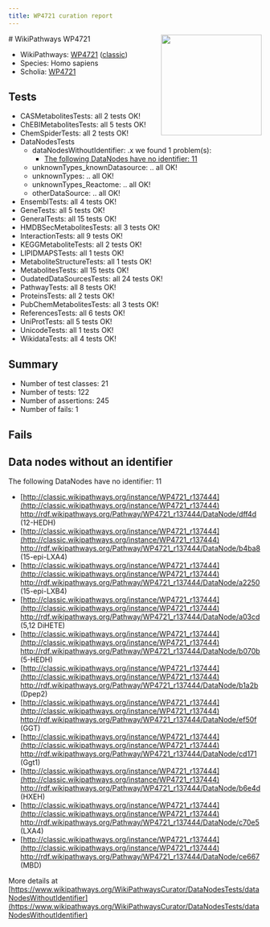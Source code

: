 ```yaml
---
title: WP4721 curation report
---
```


<img style="float: right; width: 200px" src="https://upload.wikimedia.org/wikipedia/commons/thumb/8/83/Wplogo_with_text_500.png/640px-Wplogo_with_text_500.png" />
# WikiPathways WP4721

* WikiPathways: [WP4721](https://wikipathways.org/pathways/WP4721) ([classic](https://classic.wikipathways.org/instance/WP4721))
* Species: Homo sapiens
* Scholia: [WP4721](https://scholia.toolforge.org/wikipathways/WP4721)
## Tests
* CASMetabolitesTests: all 2 tests OK!
* ChEBIMetabolitesTests: all 5 tests OK!
* ChemSpiderTests: all 2 tests OK!
* DataNodesTests
    * dataNodesWithoutIdentifier: .x we found 1 problem(s):
        * [The following DataNodes have no identifier: 11](#8792c491)
    * unknownTypes_knownDatasource: .. all OK!
    * unknownTypes: .. all OK!
    * unknownTypes_Reactome: .. all OK!
    * otherDataSource: .. all OK!
* EnsemblTests: all 4 tests OK!
* GeneTests: all 5 tests OK!
* GeneralTests: all 15 tests OK!
* HMDBSecMetabolitesTests: all 3 tests OK!
* InteractionTests: all 9 tests OK!
* KEGGMetaboliteTests: all 2 tests OK!
* LIPIDMAPSTests: all 1 tests OK!
* MetaboliteStructureTests: all 1 tests OK!
* MetabolitesTests: all 15 tests OK!
* OudatedDataSourcesTests: all 24 tests OK!
* PathwayTests: all 8 tests OK!
* ProteinsTests: all 2 tests OK!
* PubChemMetabolitesTests: all 3 tests OK!
* ReferencesTests: all 6 tests OK!
* UniProtTests: all 5 tests OK!
* UnicodeTests: all 1 tests OK!
* WikidataTests: all 4 tests OK!


## Summary

* Number of test classes: 21
* Number of tests: 122
* Number of assertions: 245
* Number of fails: 1

## Fails

<a name="8792c491" />

## Data nodes without an identifier

The following DataNodes have no identifier: 11

* [http://classic.wikipathways.org/instance/WP4721_r137444](http://classic.wikipathways.org/instance/WP4721_r137444) http://rdf.wikipathways.org/Pathway/WP4721_r137444/DataNode/dff4d (12-HEDH)
* [http://classic.wikipathways.org/instance/WP4721_r137444](http://classic.wikipathways.org/instance/WP4721_r137444) http://rdf.wikipathways.org/Pathway/WP4721_r137444/DataNode/b4ba8 (15-epi-LXA4)
* [http://classic.wikipathways.org/instance/WP4721_r137444](http://classic.wikipathways.org/instance/WP4721_r137444) http://rdf.wikipathways.org/Pathway/WP4721_r137444/DataNode/a2250 (15-epi-LXB4)
* [http://classic.wikipathways.org/instance/WP4721_r137444](http://classic.wikipathways.org/instance/WP4721_r137444) http://rdf.wikipathways.org/Pathway/WP4721_r137444/DataNode/a03cd (5,12 DiHETE)
* [http://classic.wikipathways.org/instance/WP4721_r137444](http://classic.wikipathways.org/instance/WP4721_r137444) http://rdf.wikipathways.org/Pathway/WP4721_r137444/DataNode/b070b (5-HEDH)
* [http://classic.wikipathways.org/instance/WP4721_r137444](http://classic.wikipathways.org/instance/WP4721_r137444) http://rdf.wikipathways.org/Pathway/WP4721_r137444/DataNode/b1a2b (Dpep2)
* [http://classic.wikipathways.org/instance/WP4721_r137444](http://classic.wikipathways.org/instance/WP4721_r137444) http://rdf.wikipathways.org/Pathway/WP4721_r137444/DataNode/ef50f (GGT)
* [http://classic.wikipathways.org/instance/WP4721_r137444](http://classic.wikipathways.org/instance/WP4721_r137444) http://rdf.wikipathways.org/Pathway/WP4721_r137444/DataNode/cd171 (Ggt1)
* [http://classic.wikipathways.org/instance/WP4721_r137444](http://classic.wikipathways.org/instance/WP4721_r137444) http://rdf.wikipathways.org/Pathway/WP4721_r137444/DataNode/b6e4d (HXEH)
* [http://classic.wikipathways.org/instance/WP4721_r137444](http://classic.wikipathways.org/instance/WP4721_r137444) http://rdf.wikipathways.org/Pathway/WP4721_r137444/DataNode/c70e5 (LXA4)
* [http://classic.wikipathways.org/instance/WP4721_r137444](http://classic.wikipathways.org/instance/WP4721_r137444) http://rdf.wikipathways.org/Pathway/WP4721_r137444/DataNode/ce667 (MBD)


More details at [https://www.wikipathways.org/WikiPathwaysCurator/DataNodesTests/dataNodesWithoutIdentifier](https://www.wikipathways.org/WikiPathwaysCurator/DataNodesTests/dataNodesWithoutIdentifier)

